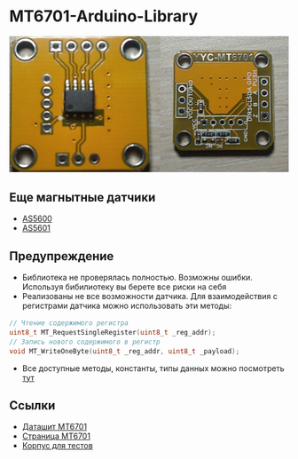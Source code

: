 # MT6701-Arduino-Library
<p align="center"><img src="/images/mt6701_module.jpg"></p>

## Еще магнытные датчики
* [AS5600](https://github.com/S-LABc/AMS-AS5600-Arduino-Library)
* [AS5601](https://github.com/S-LABc/AMS-AS5601-Arduino-Library)

## Предупреждение
* Библиотека не проверялась полностью. Возможны ошибки. Используя бибилиотеку вы берете все риски на себя
* Реализованы не все возможности датчика. Для взаимодействия с регистрами датчика можно использовать эти методы:
```C++
// Чтение содержимого регистра
uint8_t MT_RequestSingleRegister(uint8_t _reg_addr);
// Запись нового содержимого в регистр
void MT_WriteOneByte(uint8_t _reg_addr, uint8_t _payload);
```
* Все доступные методы, константы, типы данных можно посмотреть [тут](https://github.com/S-LABc/MT6701-Arduino-Library/blob/main/src/MT6701_I2C.h)

## Ссылки
* [Даташит MT6701](http://www.magntek.com.cn/upload/MT6701_Rev.1.5.pdf)
* [Страница MT6701](http://www.magntek.com.cn/en/list/177/559.htm)
* [Корпус для тестов](https://github.com/S-LABc/AMS-AS5600-Arduino-Library/tree/main/addons/AS5600-Case-STL)
